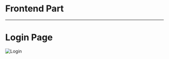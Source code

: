 
# Frontend Part
---------------------------------------------------------

# Login Page

![Login](../Images/login_web.jpg)
